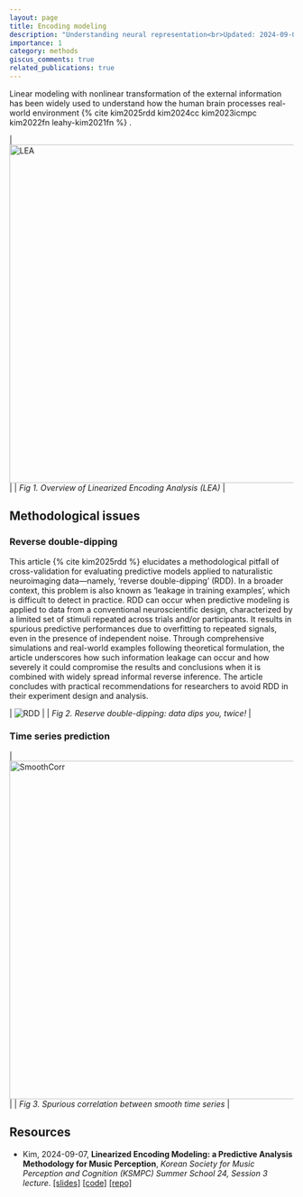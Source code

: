 ```yaml
---
layout: page
title: Encoding modeling
description: "Understanding neural representation<br>Updated: 2024-09-08"
importance: 1
category: methods
giscus_comments: true
related_publications: true
---
```


Linear modeling with nonlinear transformation of the external information has been widely used to understand how the human brain processes real-world environment
{% cite kim2025rdd kim2024cc kim2023icmpc kim2022fn leahy-kim2021fn %}
.

| <img alt="LEA" src="lea.png" width="600px" data-zoomable> |
| _Fig 1. Overview of Linearized Encoding Analysis (LEA)_ |

## Methodological issues

### Reverse double-dipping
This article {% cite kim2025rdd %} elucidates a methodological pitfall of cross-validation for evaluating predictive models applied to naturalistic neuroimaging data—namely, ‘reverse double-dipping’ (RDD). In a broader context, this problem is also known as ‘leakage in training examples’, which is difficult to detect in practice. RDD can occur when predictive modeling is applied to data from a conventional neuroscientific design, characterized by a limited set of stimuli repeated across trials and/or participants. It results in spurious predictive performances due to overfitting to repeated signals, even in the presence of independent noise. Through comprehensive simulations and real-world examples following theoretical formulation, the article underscores how such information leakage can occur and how severely it could compromise the results and conclusions when it is combined with widely spread informal reverse inference. The article concludes with practical recommendations for researchers to avoid RDD in their experiment design and analysis.

| <img alt="RDD" src="rdd.png" data-zoomable> |
| _Fig 2. Reserve double-dipping: data dips you, twice!_ |

### Time series prediction

| <img alt="SmoothCorr" src="scorr.png" width="600px" style="float" data-zoomable> |
| _Fig 3. Spurious correlation between smooth time series_ |

## Resources

- Kim, 2024-09-07, <b>Linearized Encoding Modeling: a Predictive Analysis Methodology for Music Perception</b>, _Korean Society for Music Perception and Cognition (KSMPC) Summer School 24, Session 3 lecture_.
  [[slides]](https://github.com/seunggookim/ksmpc-ss24-sess3/blob/c17904e35a0648c97227fe48a494380c85703845/docs/2024-09-07_KSMPC-SS_enc_sgKIM_git.pdf)
  [[code]](https://drive.mathworks.com/sharing/cb9d7218-cfa4-4bef-abd2-6f03a6d953dc)
  [[repo]](https://github.com/seunggookim/ksmpc-ss24-sess3)

<!--

## Non-lienar transformation
[..]

## Time-invariant system identification

[..]


## Understanding linear coefficients
[..]

## Predictive modeling and cross-validation

[..]

## Double-dipping and reverse double-dipping
[..]


-->
